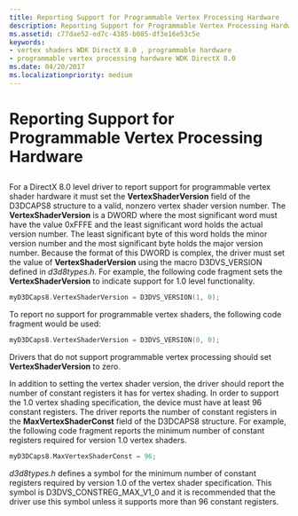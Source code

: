 ```yaml
---
title: Reporting Support for Programmable Vertex Processing Hardware
description: Reporting Support for Programmable Vertex Processing Hardware
ms.assetid: c77dae52-ed7c-4385-b085-df3e16e53c5e
keywords:
- vertex shaders WDK DirectX 8.0 , programmable hardware
- programmable vertex processing hardware WDK DirectX 8.0
ms.date: 04/20/2017
ms.localizationpriority: medium
---
```


# Reporting Support for Programmable Vertex Processing Hardware


## <span id="ddk_reporting_support_for_programmable_vertex_processing_hardware_gg"></span><span id="DDK_REPORTING_SUPPORT_FOR_PROGRAMMABLE_VERTEX_PROCESSING_HARDWARE_GG"></span>


For a DirectX 8.0 level driver to report support for programmable vertex shader hardware it must set the **VertexShaderVersion** field of the D3DCAPS8 structure to a valid, nonzero vertex shader version number. The **VertexShaderVersion** is a DWORD where the most significant word must have the value 0xFFFE and the least significant word holds the actual version number. The least significant byte of this word holds the minor version number and the most significant byte holds the major version number. Because the format of this DWORD is complex, the driver must set the value of **VertexShaderVersion** using the macro D3DVS\_VERSION defined in *d3d8types.h*. For example, the following code fragment sets the **VertexShaderVersion** to indicate support for 1.0 level functionality.

```cpp
myD3DCaps8.VertexShaderVersion = D3DVS_VERSION(1, 0);
```

To report no support for programmable vertex shaders, the following code fragment would be used:

```cpp
myD3DCaps8.VertexShaderVersion = D3DVS_VERSION(0, 0);
```

Drivers that do not support programmable vertex processing should set **VertexShaderVersion** to zero.

In addition to setting the vertex shader version, the driver should report the number of constant registers it has for vertex shading. In order to support the 1.0 vertex shading specification, the device must have at least 96 constant registers. The driver reports the number of constant registers in the **MaxVertexShaderConst** field of the D3DCAPS8 structure. For example, the following code fragment reports the minimum number of constant registers required for version 1.0 vertex shaders.

```cpp
myD3DCaps8.MaxVertexShaderConst = 96;
```

*d3d8types.h* defines a symbol for the minimum number of constant registers required by version 1.0 of the vertex shader specification. This symbol is D3DVS\_CONSTREG\_MAX\_V1\_0 and it is recommended that the driver use this symbol unless it supports more than 96 constant registers.

 

 





